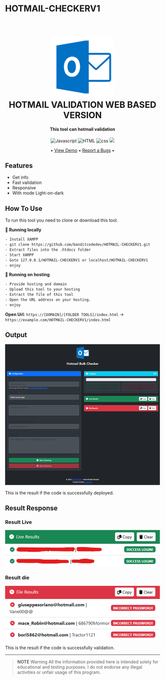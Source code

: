 # HOTMAIL-CHECKERV1


<h1 align="center">
  <br>
  <a href="http://www.darkxcode.site"><img src="https://raw.githubusercontent.com/banditcodedev/HOTMAIL-CHECKERV1/master/img/outlook.png" alt="Outlook" width="200"></a>
  <br>
  HOTMAIL VALIDATION WEB BASED VERSION
  <br>
</h1>

<h4 align="center">This tool can hotmail validation</h4>

<p align="center">
  <img src="https://img.shields.io/badge/Language-Javascript-yellow.svg?logo=javascript&logoColor=white"
         alt="Javascript">
  <img src="https://img.shields.io/badge/Language-HTML-orange.svg?logo=html5&logoColor=white"
         alt="HTML">
  <img src="https://img.shields.io/badge/Language-CSS-purple.svg?logo=css&logoColor=white"
         alt="css">
  <img src="https://img.shields.io/badge/DARKXCODE-Team-black.svg?logoColor=white">
</p>

<p align="center">
 • <a href="https://api.darkxcode.site/checker/hotmail/index.html">View Demo</a> •
  <a href="https://instagram.com/darkxcode_">Report a Bugs</a> •
</p>

## Features

* Get info 
* Fast validation
* Responsive
* With mode Light-on-dark

## How To Use

To run this tool you need to clone or download this tool.

**🚀 Running locally**

```bash
- Install XAMPP
- git clone https://github.com/banditcodedev/HOTMAIL-CHECKERV1.git
- Extract files into the .htdocs folder
- Start XAMPP
- Goto 127.0.0.1/HOTMAIL-CHECKERV1 or localhost/HOTMAIL-CHECKERV1
- enjoy
```
**🚀 Running on hosting**

```bash
- Provide hosting and domain
- Upload this tool to your hosting
- Extract the file of this tool
- Open the URL address on your hosting.
- enjoy
```
**Open Url:** `https://[DOMAIN]/[FOLDER TOOLS]/index.html` → `https://example.com/HOTMAIL-CHECKERV1/index.html`



## Output

![screenshot](https://raw.githubusercontent.com/banditcodedev/HOTMAIL-CHECKERV1/master/img/ress.png)

This is the result if the code is successfully deployed.

## Result Response

### Result Live
![screenshot](https://raw.githubusercontent.com/banditcodedev/HOTMAIL-CHECKERV1/master/img/live-ress.png)
### Result die
![screenshot](https://raw.githubusercontent.com/banditcodedev/HOTMAIL-CHECKERV1/master/img/die-ress.png)

This is the result if the code is successfully validation.

---


> **NOTE**
> Warning All the information provided here is intended solely for educational and testing purposes. I do not endorse any illegal activities or unfair usage of this program.




